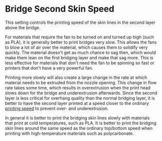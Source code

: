 Bridge Second Skin Speed
====
This setting controls the printing speed of the skin lines in the second layer above the bridge.

For materials that require the fan to be turned on and turned up high (such as PLA), it is generally better to print bridges very slow. This allows the fans to blow a lot of air over the material, which causes them to solidify very quickly. The material doesn't get as much chance to sag then, which would make them lean on the first bridging layer and make that sag more. This is less effective for materials that don't need the fan to be spinning so fast or printers that don't have a very powerful fan.

Printing more slowly will also create a large change in the rate at which material needs to be extruded from the nozzle opening. This change in flow rate takes some time, which results in overextrusion when the print head slows down for the bridge and underextrusion afterwards. Since the second layer is less critical for overhang quality than the normal bridging layer, it is better to have the second layer printed at a speed closer to the ordinary [printing speed](./speed_topbottom.md) to prevent over- and underextrusion.

In general it is better to print the bridging skin lines slowly with materials that print at cold temperatures, such as PLA. It is better to print the bridging skin lines around the same speed as the ordinary top/bottom speed when printing with high-temperature materials such as polycarbonate.
